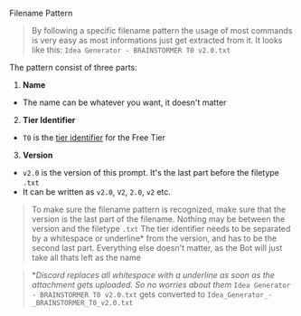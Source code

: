 Filename Pattern


> By following a specific filename pattern the usage of most commands is very easy as most informations just get extracted from it. It looks like this: `Idea Generator - BRAINSTORMER T0 v2.0.txt`

The pattern consist of three parts:
1. **Name**
  - The name can be whatever you want, it doesn't matter
2. **Tier Identifier**
  - `T0` is the [tier identifier](https://discord.com/channels/1100933695986208849/1128855183917596703) for the Free Tier
3. **Version**
  - `v2.0` is the version of this prompt. It's the last part before the filetype `.txt`
  - It can be written as `v2.0`, `V2`, `2.0`, `v2` etc.

> To make sure the filename pattern is recognized, make sure that the version is the last part of the filename. Nothing may be between the version and the filetype `.txt`
> The tier identifier needs to be separated by a whitespace or underline* from the version, and has to be the second last part. Everything else doesn't matter, as the Bot will just take all thats left as the name

> **Discord replaces all whitespace with a underline as soon as the attachment gets uploaded. So no worries about them*
> `Idea Generator - BRAINSTORMER T0 v2.0.txt` gets converted to `Idea_Generator_-_BRAINSTORMER_T0_v2.0.txt`



